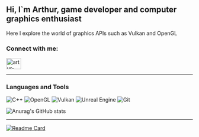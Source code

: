 ## Hi, I`m Arthur, game developer and computer graphics enthusiast

Here I explore the world of graphics APIs such as Vulkan and OpenGL 

<h3 align="left">Connect with me:</h3>
<p align="left">
<a href="https://linkedin.com/in/artur-dzhus-13998623b" target="blank"><img align="center" src="https://raw.githubusercontent.com/rahuldkjain/github-profile-readme-generator/master/src/images/icons/Social/linked-in-alt.svg" alt="artur-dzhus-13998623b" height="30" width="40" /></a>
</p>

---

### Languages and  Tools
![C++](https://img.shields.io/static/v1?style=for-the-badge&message=C%2B%2B&color=00599C&logo=C%2B%2B&logoColor=FFFFFF&label=)
![OpenGL](https://img.shields.io/static/v1?style=for-the-badge&message=OpenGL&color=5586A4&logo=OpenGL&logoColor=FFFFFF&label=)
![Vulkan](https://img.shields.io/static/v1?style=for-the-badge&message=Vulkan&color=AC162C&logo=Vulkan&logoColor=FFFFFF&label=)
![Unreal Engine](https://img.shields.io/static/v1?style=for-the-badge&message=Unreal+Engine&color=0E1128&logo=Unreal+Engine&logoColor=FFFFFF&label=)
![Git](https://img.shields.io/static/v1?style=for-the-badge&message=Git&color=F05032&logo=Git&logoColor=FFFFFF&label=)

![Anurag's GitHub stats](https://github-readme-stats.vercel.app/api?username=juice-artur&count_private=true&show_icons=true)

---
[![Readme Card](https://github-readme-stats.vercel.app/api/pin/?username=juice-artur&repo=vulkan-renderer)](https://github.com/juice-artur/vulkan-renderer)
